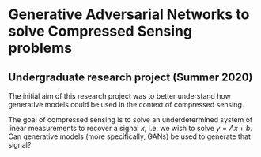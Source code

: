 # Generative Adversarial Networks to solve Compressed Sensing problems

## Undergraduate research project (Summer 2020)

The initial aim of this research project was to better understand how generative models could be used in the context of compressed sensing. 

The goal of compressed sensing is to solve an underdetermined system of linear measurements to recover a signal $x$, i.e. we wish to solve $y=Ax+b$. Can generative models (more specifically, GANs) be used to generate that signal?


